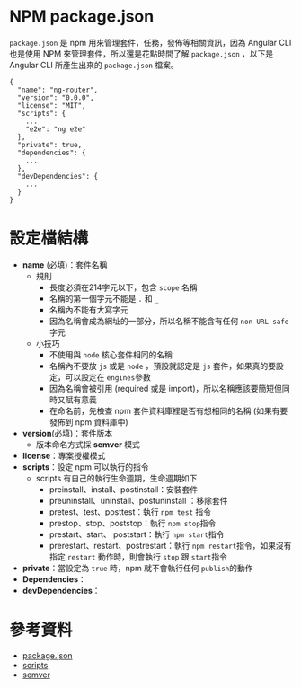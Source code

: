 # NPM package.json

`package.json` 是 npm 用來管理套件，任務，發佈等相關資訊，因為 Angular CLI 也是使用 NPM 來管理套件，所以還是花點時間了解 `package.json` ，以下是 Angular CLI 所產生出來的 `package.json` 檔案。

```
{
  "name": "ng-router",
  "version": "0.0.0",
  "license": "MIT",
  "scripts": {
    ...
    "e2e": "ng e2e"
  },
  "private": true,
  "dependencies": {
    ...
  },
  "devDependencies": {
    ...
  }
}
```

# 設定檔結構

* **name** (必填)：套件名稱
  * 規則
    * 長度必須在214字元以下，包含 `scope` 名稱
    * 名稱的第一個字元不能是 `.` 和 `_`
    * 名稱內不能有大寫字元
    * 因為名稱會成為網址的一部分，所以名稱不能含有任何 `non-URL-safe`  字元
  * 小技巧
    * 不使用與 `node` 核心套件相同的名稱 
    * 名稱內不要放 `js` 或是 `node` ，預設就認定是 `js` 套件，如果真的要設定，可以設定在 `engines`參數
    * 因為名稱會被引用 (required 或是 import)，所以名稱應該要簡短但同時又賦有意義
    * 在命名前，先檢查 npm 套件資料庫裡是否有想相同的名稱 (如果有要發佈到 npm 資料庫中)
* **version**(必填)：套件版本
  * 版本命名方式採 **semver** 模式
* **license**：專案授權模式
* **scripts**：設定 npm 可以執行的指令
  * scripts 有自己的執行生命週期，生命週期如下
    * preinstall、install、postinstall：安裝套件
    * preuninstall、uninstall、postuninstall ：移除套件
    * pretest、test、posttest：執行 `npm test` 指令
    * prestop、stop、poststop：執行 `npm stop`指令
    * prestart、start、 poststart：執行 `npm start`指令
    * prerestart、restart、postrestart：執行 `npm restart`指令，如果沒有指定 `restart` 動作時，則會執行 `stop` 跟 `start`指令
* **private**：當設定為 `true` 時，npm 就不會執行任何 `publish`的動作
* **Dependencies**：
* **devDependencies**：



# 參考資料

* [package.json](https://docs.npmjs.com/files/package.json)
* [scripts](https://docs.npmjs.com/misc/scripts)
* [semver](https://docs.npmjs.com/misc/semver)